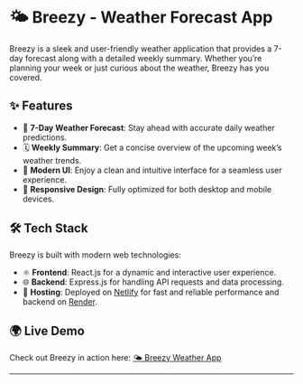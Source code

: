 # 🌤 Breezy - Weather Forecast App

Breezy is a sleek and user-friendly weather application that provides a 7-day forecast along with a detailed weekly summary. Whether you’re planning your week or just curious about the weather, Breezy has you covered.

## ✨ Features

- 📅 **7-Day Weather Forecast**: Stay ahead with accurate daily weather predictions.
- 🗓 **Weekly Summary**: Get a concise overview of the upcoming week’s weather trends.
- 🎨 **Modern UI**: Enjoy a clean and intuitive interface for a seamless user experience.
- 📱 **Responsive Design**: Fully optimized for both desktop and mobile devices.

## 🛠 Tech Stack

Breezy is built with modern web technologies:

- ⚛️ **Frontend**: React.js for a dynamic and interactive user experience.
- 🌐 **Backend**: Express.js for handling API requests and data processing.
- 🚀 **Hosting**: Deployed on [Netlify](https://netlify.com) for fast and reliable performance and backend on [Render](https://render.com).

## 🌍 Live Demo

Check out Breezy in action here: [🌤 Breezy Weather App](https://breezyweatherapp.netlify.app)

---

